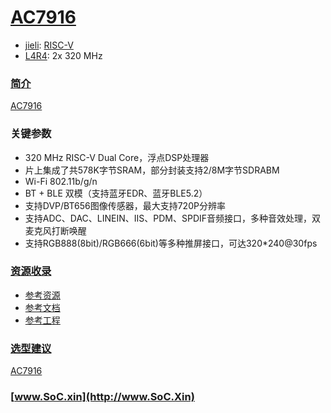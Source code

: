 ﻿# [AC7916](https://doc.soc.xin/jieli/AC7916)

* [jieli](https://www.zh-jieli.com/): [RISC-V](https://github.com/SoCXin/RISC-V)
* [L4R4](https://github.com/SoCXin/Level): 2x 320 MHz

### [简介](https://github.com/SoCXin/AC7916/wiki)

[AC7916](https://github.com/SoCXin/AC7916)

### 关键参数

* 320 MHz RISC-V Dual Core，浮点DSP处理器
* 片上集成了共578K字节SRAM，部分封装支持2/8M字节SDRABM
* Wi-Fi 802.11b/g/n
* BT + BLE 双模（支持蓝牙EDR、蓝牙BLE5.2）
* 支持DVP/BT656图像传感器，最大支持720P分辨率
* 支持ADC、DAC、LINEIN、IIS、PDM、SPDIF音频接口，多种音效处理，双麦克风打断唤醒
* 支持RGB888(8bit)/RGB666(6bit)等多种推屏接口，可达320*240@30fps

### [资源收录](https://github.com/SoCXin)

* [参考资源](src/)
* [参考文档](docs/)
* [参考工程](project/)

### [选型建议](https://github.com/SoCXin/AC7916)

[AC7916](https://github.com/SoCXin/AC7916)

### [www.SoC.xin](http://www.SoC.Xin)
